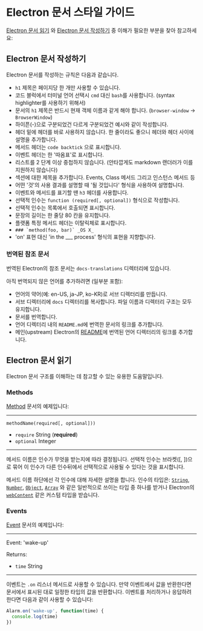 # Electron 문서 스타일 가이드

[Electron 문서 읽기](#electron-문서-읽기) 와
[Electron 문서 작성하기](#electron-문서-작성하기) 중 이해가 필요한 부분을 찾아
참고하세요:

## Electron 문서 작성하기

Electron 문서를 작성하는 규칙은 다음과 같습니다.

- `h1` 제목은 페이지당 한 개만 사용할 수 있습니다.
- 코드 블럭에서 터미널 언어 선택시 `cmd` 대신 `bash`를 사용합니다.
  (syntax highlighter를 사용하기 위해서)
- 문서의 `h1` 제목은 반드시 현재 객체 이름과 같게 해야 합니다. (`browser-window` →
  `BrowserWindow`)
 - 하이픈(-)으로 구분되었건 다르게 구분되었건 예시와 같이 작성합니다.
- 헤더 밑에 헤더를 바로 사용하지 않습니다. 한 줄이라도 좋으니 헤더와 헤더 사이에 설명을
  추가합니다.
- 메서드 헤더는 `code backtick` 으로 표시합니다.
- 이벤트 헤더는 한 '따옴표'로 표시합니다.
- 리스트를 2 단계 이상 중첩하지 않습니다. (안타깝게도 markdown 랜더러가 이를 지원하지
  않습니다)
- 섹션에 대한 제목을 추가합니다. Events, Class 메서드 그리고 인스턴스 메서드 등
- 어떤 '것'의 사용 결과를 설명할 때 '될 것입니다' 형식을 사용하여 설명합니다.
- 이벤트와 메서드를 표기할 땐 `h3` 헤더를 사용합니다.
- 선택적 인수는 `function (required[, optional])` 형식으로 작성합니다.
- 선택적 인수는 목록에서 호출되면 표시합니다.
- 문장의 길이는 한 줄당 80 칸을 유지합니다.
- 플랫폼 특정 메서드 헤더는 이탈릭체로 표시합니다.
 - ```### `method(foo, bar)` _OS X_```
- 'on' 표현 대신 'in the ___ process' 형식의 표현을 지향합니다.

### 번역된 참조 문서

번역된 Electron의 참조 문서는 `docs-translations` 디렉터리에 있습니다.

아직 번역되지 않은 언어를 추가하려면 (일부분 포함):

- 언어의 약어(예: en-US, ja-JP, ko-KR)로 서브 디렉터리를 만듭니다.
- 서브 디렉터리에 `docs` 디렉터리를 복사합니다. 파일 이름과 디렉터리 구조는 모두
  유지합니다.
- 문서를 번역합니다.
- 언어 디렉터리 내의 `README.md`에 번역한 문서의 링크를 추가합니다.
- 메인(upstream) Electron의 [README](https://github.com/electron/electron#documentation-translations)에
  번역된 언어 디렉터리의 링크를 추가합니다.

## Electron 문서 읽기

Electron 문서 구조를 이해하는 데 참고할 수 있는 유용한 도움말입니다.

### Methods

[Method](https://developer.mozilla.org/ko/docs/Glossary/Method) 문서의
예제입니다:

---

`methodName(required[, optional]))`

* `require` String (**required**)
* `optional` Integer

---

메서드 이름은 인수가 무엇을 받는지에 따라 결정됩니다. 선택적 인수는 브라켓([, ])으로
묶어 이 인수가 다른 인수뒤에서 선택적으로 사용될 수 있다는 것을 표시합니다.

메서드 이름 하단에선 각 인수에 대해 자세한 설명을 합니다. 인수의 타입은:
[`String`](https://developer.mozilla.org/ko/docs/Web/JavaScript/Reference/Global_Objects/String),
[`Number`](https://developer.mozilla.org/ko/docs/Web/JavaScript/Reference/Global_Objects/Number),
[`Object`](https://developer.mozilla.org/ko/docs/Web/JavaScript/Reference/Global_Objects/Object),
[`Array`](https://developer.mozilla.org/ko/docs/Web/JavaScript/Reference/Global_Objects/Array)
와 같은 일반적으로 쓰이는 타입 중 하나를 받거나 Electron의 [`webContent`](api/web-content.md)
같은 커스텀 타입을 받습니다.

### Events

[Event](https://developer.mozilla.org/ko/docs/Web/API/Event) 문서의 예제입니다:

---

Event: 'wake-up'

Returns:

* `time` String

---

이벤트는 `.on` 리스너 메서드로 사용할 수 있습니다. 만약 이벤트에서 값을 반환한다면
문서에서 표시된 대로 일정한 타입의 값을 반환합니다. 이벤트를 처리하거나 응답하려 한다면
다음과 같이 사용할 수 있습니다:

```javascript
Alarm.on('wake-up', function(time) {
  console.log(time)
})
```
